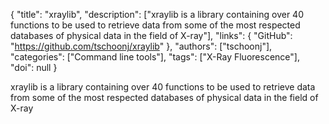 {
  "title": "xraylib",
  "description": ["xraylib is a library containing over 40 functions to be used to retrieve data from some of the most respected databases of physical data in the field of X-ray"],
  "links": {
    "GitHub": "https://github.com/tschoonj/xraylib"
  },
  "authors": ["tschoonj"],
  "categories": ["Command line tools"],
  "tags": ["X-Ray Fluorescence"],
  "doi": null
}

<!-- Generated by csv2md.R – do not edit by hand -->

xraylib is a library containing over 40 functions to be used to retrieve data from some of the most respected databases of physical data in the field of X-ray